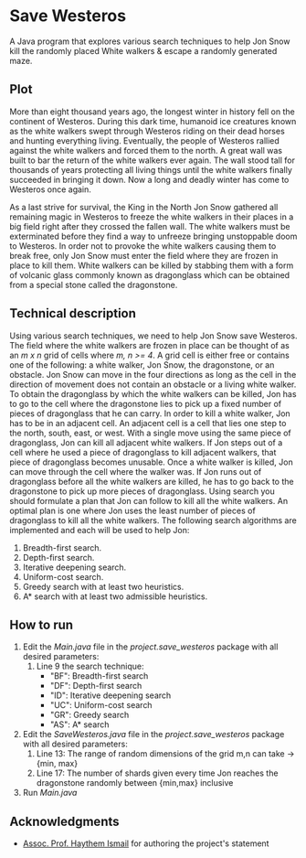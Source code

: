 # Save Westeros
A Java program that explores various search techniques to help Jon Snow kill the randomly placed White walkers &amp; escape a randomly generated maze.

## Plot 

More than eight thousand years ago, the longest winter in history fell on the continent
of Westeros. During this dark time, humanoid ice creatures known as the white walkers
swept through Westeros riding on their dead horses and hunting everything living.
Eventually, the people of Westeros rallied against the white walkers and forced them
to the north. A great wall was built to bar the return of the white walkers ever again.
The wall stood tall for thousands of years protecting all living things until the white
walkers finally succeeded in bringing it down. Now a long and deadly winter has come
to Westeros once again.

As a last strive for survival, the King in the North Jon Snow gathered all remaining
magic in Westeros to freeze the white walkers in their places in a big field right after
they crossed the fallen wall. The white walkers must be exterminated before they find
a way to unfreeze bringing unstoppable doom to Westeros. In order not to provoke the
white walkers causing them to break free, only Jon Snow must enter the field where they
are frozen in place to kill them. White walkers can be killed by stabbing them with a
form of volcanic glass commonly known as dragonglass which can be obtained from a
special stone called the dragonstone.

## Technical description

Using various search techniques, we need to help Jon Snow save Westeros. The field where
the white walkers are frozen in place can be thought of as an *m x n* grid of cells where
*m, n >= 4*. A grid cell is either free or contains one of the following: a white walker,
Jon Snow, the dragonstone, or an obstacle. Jon Snow can move in the four directions
as long as the cell in the direction of movement does not contain an obstacle or a living
white walker. To obtain the dragonglass by which the white walkers can be killed, Jon
has to go to the cell where the dragonstone lies to pick up a fixed number of pieces
of dragonglass that he can carry. In order to kill a white walker, Jon has to be in an
adjacent cell. An adjacent cell is a cell that lies one step to the north, south, east, or west.
With a single move using the same piece of dragonglass, Jon can kill all adjacent white
walkers. If Jon steps out of a cell where he used a piece of dragonglass to kill adjacent
walkers, that piece of dragonglass becomes unusable. Once a white walker is killed, Jon
can move through the cell where the walker was. If Jon runs out of dragonglass before
all the white walkers are killed, he has to go back to the dragonstone to pick up more
pieces of dragonglass. Using search you should formulate a plan that Jon can follow to
kill all the white walkers. An optimal plan is one where Jon uses the least number of
pieces of dragonglass to kill all the white walkers. The following search algorithms are implemented and each will be used to help Jon:

1. Breadth-first search.
2. Depth-first search.
3. Iterative deepening search.
4. Uniform-cost search.
5. Greedy search with at least two heuristics.
6. A* search with at least two admissible heuristics.

## How to run

1. Edit the *Main.java* file in the *project.save_westeros* package with all desired parameters:
   1. Line 9 the search technique:
      * "BF": Breadth-first search
      * "DF": Depth-first search
      * "ID": Iterative deepening search
      * "UC": Uniform-cost search
      * "GR": Greedy search
      * "AS": A* search
 2. Edit the *SaveWesteros.java* file in the *project.save_westeros* package with all desired parameters:
     1. Line 13: The range of random dimensions of the grid m,n can take -> {min, max} 
     2. Line 17: The number of shards given every time Jon reaches the dragonstone randomly between {min,max} inclusive
 3. Run *Main.java*


## Acknowledgments

* [Assoc. Prof. Haythem Ismail](http://met.guc.edu.eg/staff/haythem_ismail.aspx) for authoring the project's statement

  



